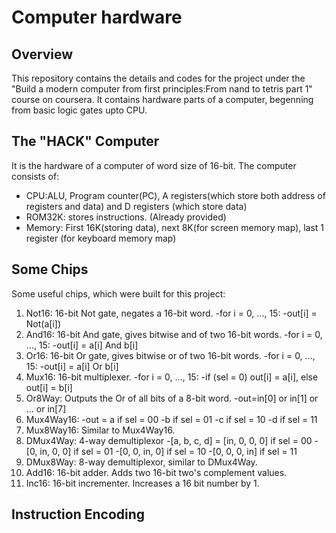 # Computer hardware
## Overview
 This repository contains the details and codes for the project under the "Build a modern computer from first principles:From nand to tetris part 1" course on coursera. It contains hardware parts of a computer, begenning from basic logic gates upto CPU.
## The "HACK" Computer
It is the hardware of a computer of word size of 16-bit. The computer consists of: 
- CPU:ALU, Program counter(PC), A registers(which store both address of registers and data) and D registers (which store data)
- ROM32K: stores instructions. (Already provided)
- Memory: First 16K(storing data), next 8K(for screen memory map), last 1 register (for keyboard memory map)
## Some Chips
Some useful chips, which were built for this project:
1. Not16: 16-bit Not gate, negates a 16-bit word.
   -for i = 0, ..., 15:
   -out[i] = Not(a[i])
2. And16: 16-bit And gate, gives bitwise and of two 16-bit words.
   -for i = 0, ..., 15:
   -out[i] = a[i] And b[i]
3. Or16: 16-bit Or gate, gives bitwise or of two 16-bit words.
   -for i = 0, ..., 15:
   -out[i] = a[i] Or b[i]
4. Mux16: 16-bit multiplexer.
   -for i = 0, ..., 15:
   -if (sel = 0) out[i] = a[i], else out[i] = b[i]
6. Or8Way: Outputs the Or of all bits of a 8-bit word.
   -out=in[0] or in[1] or ... or in[7]
7. Mux4Way16:
   -out = a if sel = 00
         -b if sel = 01
         -c if sel = 10
         -d if sel = 11
8. Mux8Way16: Similar to Mux4Way16.
9. DMux4Way: 4-way demultiplexor
   -[a, b, c, d] = [in, 0, 0, 0] if sel = 00
                  -[0, in, 0, 0] if sel = 01
                  -[0, 0, in, 0] if sel = 10
                  -[0, 0, 0, in] if sel = 11
10. DMux8Way: 8-way demultiplexor, similar to DMux4Way.
11. Add16: 16-bit adder. Adds two 16-bit two's complement values.
12. Inc16: 16-bit incrementer. Increases a 16 bit number by 1.
## Instruction Encoding
